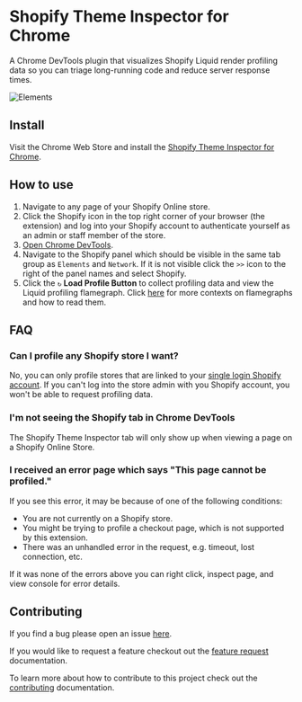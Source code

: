 # Shopify Theme Inspector for Chrome

A Chrome DevTools plugin that visualizes Shopify Liquid render profiling data so you can triage long-running code and reduce server response times.

![Elements](https://user-images.githubusercontent.com/4837696/70237825-018e5780-1736-11ea-9fda-3691e73abf28.png)

## Install
Visit the Chrome Web Store and install the [Shopify Theme Inspector for Chrome](https://chrome.google.com/webstore/detail/shopify-theme-inspector-f/fndnankcflemoafdeboboehphmiijkgp).

## How to use
1. Navigate to any page of your Shopify Online store.
1. Click the Shopify icon in the top right corner of your browser (the extension) and log into your Shopify account to authenticate yourself as an admin or staff member of the store.
2. [Open Chrome DevTools](https://developers.google.com/web/tools/chrome-devtools/open).
3. Navigate to the Shopify panel which should be visible in the same tab group as `Elements` and `Network`. If it is not visible click the `>>` icon to the right of the panel names and select Shopify.
4. Click the `↻` **Load Profile Button** to collect profiling data and view the Liquid profiling flamegraph. Click [here](http://www.brendangregg.com/FlameGraphs/cpuflamegraphs.html#Description) for more contexts on flamegraphs and how to read them.

## FAQ
### Can I profile any Shopify store I want?
No, you can only profile stores that are linked to your [single login Shopify account](https://help.shopify.com/en/manual/your-account/logging-in/sso-migration-guide). If you can't log into the store admin with you Shopify account, you won't be able to request profiling data.

### I'm not seeing the Shopify tab in Chrome DevTools
The Shopify Theme Inspector tab will only show up when viewing a page on a Shopify Online Store.

### I received an error page which says "This page cannot be profiled."

If you see this error, it may be because of one of the following conditions:
  * You are not currently on a Shopify store.
  * You might be trying to profile a checkout page, which is not supported by this extension.
  * There was an unhandled error in the request, e.g. timeout, lost connection, etc.

If it was none of the errors above you can right click, inspect page, and view console for error details.

## Contributing
If you find a bug please open an issue [here](https://github.com/Shopify/shopify-devtools/issues/new).

If you would like to request a feature checkout out the [feature request](https://github.com/Shopify/shopify-devtools/blob/master/FEATURE_REQUEST.md) documentation.

To learn more about how to contribute to this project check out the [contributing](https://github.com/Shopify/shopify-devtools/blob/master/CONTRIBUTING.md) documentation.

